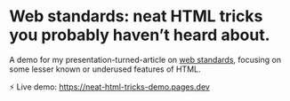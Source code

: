 # Web standards: neat HTML tricks you probably haven’t heard about.

A demo for my presentation-turned-article on [web standards](https://en.wikipedia.org/wiki/Web_standards), focusing on some lesser known or underused features of HTML.

⚡ Live demo: https://neat-html-tricks-demo.pages.dev
